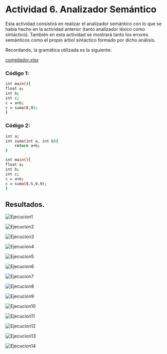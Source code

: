 # Actividad 6. Analizador Semántico

Esta actividad consistirá en realizar el analizador semántico con lo que se había hecho en la actividad anterior (tanto analizador léxico como sintáctico). También en esta actividad se mostrará tanto los errores semánticos como el propio árbol sintáctico formado por dicho análisis.

Recordando, la gramática utilizada es la siguiente:

[compilador.xlsx](https://github.com/Erosval2101/Traductores_de_Lenguaje_II/files/5646517/compilador.xlsx)

### Código 1:
 
```sh
int main(){
float a;
int b;
int c;
c = a+b;
c = suma(8,9);
}
```

### Código 2:

```sh
int a;
int suma(int a, int b){
	return a+b;
}

int main(){
float a;
int b;
int c;
c = a+b;
c = suma(8.5,9.9);
}
```

## Resultados.

![Ejecucion1](https://user-images.githubusercontent.com/70926870/101234942-8aadd680-3689-11eb-834e-8ee2a4c2dbdb.PNG)

![Ejecucion2](https://user-images.githubusercontent.com/70926870/101234998-0ad43c00-368a-11eb-9393-2cb41edab703.PNG)

![Ejecucion3](https://user-images.githubusercontent.com/70926870/101235008-29d2ce00-368a-11eb-996f-5a293690a3bc.PNG)

![Ejecucion4](https://user-images.githubusercontent.com/70926870/101235023-5555b880-368a-11eb-9f56-057f371194aa.PNG)

![Ejecucion5](https://user-images.githubusercontent.com/70926870/101235034-7dddb280-368a-11eb-8ca0-e09655631891.PNG)

![Ejecucion6](https://user-images.githubusercontent.com/70926870/101235052-a2d22580-368a-11eb-8d48-c8a270498fe1.PNG)

![Ejecucion7](https://user-images.githubusercontent.com/70926870/101235068-c4331180-368a-11eb-932b-e9c9edd5409e.PNG)

![Ejecucion8](https://user-images.githubusercontent.com/70926870/101234941-8a154000-3689-11eb-9681-951e5c521c83.PNG)

![Ejecucion9](https://user-images.githubusercontent.com/70926870/101235089-fa709100-368a-11eb-9664-0b0f1fbf7a75.PNG)

![Ejecucion10](https://user-images.githubusercontent.com/70926870/101235099-170cc900-368b-11eb-8879-f5a1e53a0dfe.PNG)
 
![Ejecucion11](https://user-images.githubusercontent.com/70926870/101235167-bf229200-368b-11eb-93e0-26e3ebb20f00.PNG)

![Ejecucion12](https://user-images.githubusercontent.com/70926870/101235174-c21d8280-368b-11eb-9cb5-876a14ce2dc0.PNG)

![Ejecucion13](https://user-images.githubusercontent.com/70926870/101235173-c184ec00-368b-11eb-9c95-08799e57d556.PNG)

![Ejecucion14](https://user-images.githubusercontent.com/70926870/101235172-c0ec5580-368b-11eb-9df3-e88f59fff961.PNG)
